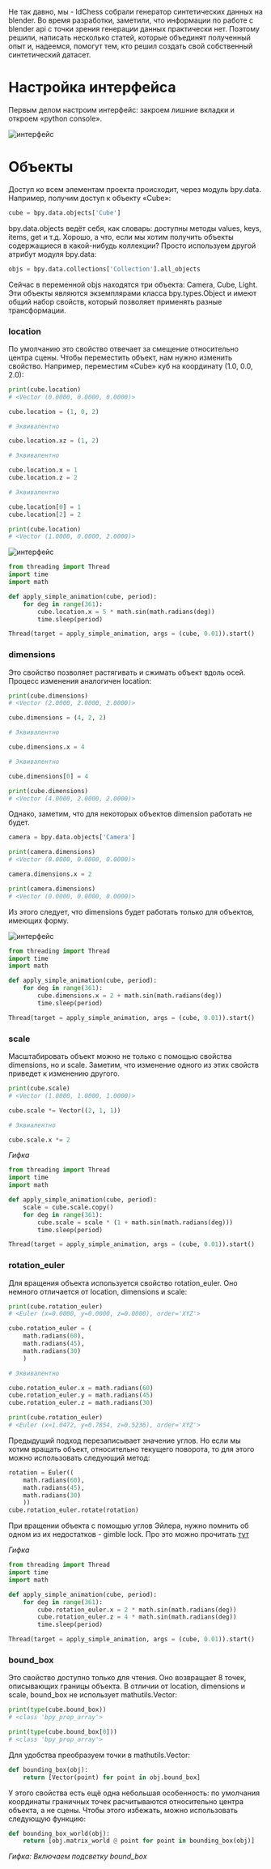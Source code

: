 
Не так давно, мы - IdChess собрали генератор синтетических данных на blender. Во время разработки, заметили, что информации по работе с blender api с точки зрения генерации данных практически нет. Поэтому решили, написать несколько статей, которые объединят полученный опыт и, надеемся, помогут тем, кто решил создать свой собственный синтетический датасет.


# Настройка интерфейса

Первым делом настроим интерфейс: закроем лишние вкладки и откроем «python console».

![интерфейс](https://github.com/gleb-papchihin/git_crash/blob/master/interface.gif)


# Объекты

Доступ ко всем элементам проекта происходит, через модуль bpy.data. Например, получим доступ к объекту «Cube»:

``` python
cube = bpy.data.objects['Cube']
```

bpy.data.objects ведёт себя, как словарь: доступны методы values, keys, items, get и т.д. Хорошо, а что, если мы хотим получить объекты содержащиеся в какой-нибудь коллекции? Просто используем другой атрибут модуля bpy.data:

``` python
objs = bpy.data.collections['Collection'].all_objects
```

Сейчас в переменной objs находятся три объекта: Camera, Cube, Light. Эти объекты являются экземплярами класса bpy.types.Object и имеют общий набор свойств, который позволяет применять разные трансформации.


### location

По умолчанию это свойство отвечает за смещение относительно центра сцены. Чтобы переместить объект, нам нужно изменить свойство. Например, переместим «Cube» куб на координату (1.0, 0.0, 2.0):

``` python
print(cube.location)
# <Vector (0.0000, 0.0000, 0.0000)>

cube.location = (1, 0, 2)

# Эквивалентно

cube.location.xz = (1, 2)

# Эквивалентно

cube.location.x = 1
cube.location.z = 2

# Эквивалентно

cube.location[0] = 1
cube.location[2] = 2

print(cube.location)
# <Vector (1.0000, 0.0000, 2.0000)>
```

![интерфейс](https://github.com/gleb-papchihin/git_crash/blob/master/location.gif)

``` python
from threading import Thread
import time
import math

def apply_simple_animation(cube, period):
    for deg in range(361):
        cube.location.x = 5 * math.sin(math.radians(deg))
        time.sleep(period)

Thread(target = apply_simple_animation, args = (cube, 0.01)).start()
```


### dimensions

Это свойство позволяет растягивать и сжимать объект вдоль осей. Процесс изменения аналогичен location:

``` python
print(cube.dimensions)
# <Vector (2.0000, 2.0000, 2.0000)>

cube.dimensions = (4, 2, 2)

# Эквивалентно

cube.dimensions.x = 4

# Эквивалентно

cube.dimensions[0] = 4

print(cube.dimensions)
# <Vector (4.0000, 2.0000, 2.0000)>
```

Однако, заметим, что для некоторых объектов dimension работать не будет.

``` python
camera = bpy.data.objects['Camera']

print(camera.dimensions)
# <Vector (0.0000, 0.0000, 0.0000)>

camera.dimensions.x = 2

print(camera.dimensions)
# <Vector (0.0000, 0.0000, 0.0000)>
```

Из этого следует, что dimensions будет работать только для объектов, имеющих форму.

![интерфейс](https://github.com/gleb-papchihin/git_crash/blob/master/dimensions.gif)

``` python
from threading import Thread
import time
import math

def apply_simple_animation(cube, period):
    for deg in range(361):
        cube.dimensions.x = 2 + math.sin(math.radians(deg))
        time.sleep(period)

Thread(target = apply_simple_animation, args = (cube, 0.01)).start()
```

### scale

Масштабировать объект можно не только с помощью свойства dimensions, но и scale. Заметим, что изменение одного из этих свойств приведет к изменению другого.

``` python
print(cube.scale)
# <Vector (1.0000, 1.0000, 1.0000)>

cube.scale *= Vector((2, 1, 1))

# Эквиалентно

cube.scale.x *= 2
```

*Гифка*

``` python
from threading import Thread
import time
import math

def apply_simple_animation(cube, period):
    scale = cube.scale.copy()
    for deg in range(361):
        cube.scale = scale * (1 + math.sin(math.radians(deg)))
        time.sleep(period)

Thread(target = apply_simple_animation, args = (cube, 0.01)).start()
```

### rotation_euler

Для вращения объекта используется свойство rotation_euler. Оно немного отличается от location, dimensions и scale:

``` python
print(cube.rotation_euler)
# <Euler (x=0.0000, y=0.0000, z=0.0000), order='XYZ'>

cube.rotation_euler = (
    math.radians(60),
    math.radians(45),
    math.radians(30)
    )

# Эквивалентно

cube.rotation_euler.x = math.radians(60)
cube.rotation_euler.y = math.radians(45)
cube.rotation_euler.z = math.radians(30)

print(cube.rotation_euler)
# <Euler (x=1.0472, y=0.7854, z=0.5236), order='XYZ'>
```

Предыдущий подход перезаписывает значение углов. Но если мы хотим вращать объект, относительно текущего поворота, то для этого можно использовать следующий метод:

``` python
rotation = Euler((
    math.radians(60),
    math.radians(45),
    math.radians(30)
    ))
cube.rotation_euler.rotate(rotation)
```

При вращении объекта с помощью углов Эйлера, нужно помнить об одном из их недостатков - gimble lock. Про это можно прочитать [тут](https://habr.com/ru/post/183116/)

*Гифка*

``` python
from threading import Thread
import time
import math

def apply_simple_animation(cube, period):
    for deg in range(361):
        cube.rotation_euler.x = 2 * math.sin(math.radians(deg))
        cube.rotation_euler.z = 4 * math.sin(math.radians(deg))
        time.sleep(period)

Thread(target = apply_simple_animation, args = (cube, 0.01)).start()
```

### bound_box

Это свойство доступно только для чтения. Оно возвращает 8 точек, описывающих границы объекта. В отличии от location, dimensions и scale, bound_box не использует mathutils.Vector:

``` python
print(type(cube.bound_box))
# <class 'bpy_prop_array'>

print(type(cube.bound_box[0]))
# <class 'bpy_prop_array'>
```

Для удобства преобразуем точки в mathutils.Vector:

``` python
def bounding_box(obj):
    return [Vector(point) for point in obj.bound_box]
```

У этого свойства есть ещё одна небольшая особенность: по умолчания координаты граничных точек расчитываются относительно центра объекта, а не сцены. Чтобы этого избежать, можно использовать следующую функцию:

``` python
def bounding_box_world(obj):
    return [obj.matrix_world @ point for point in bounding_box(obj)]
```

*Гифка: Включаем подсветку bound_box*
